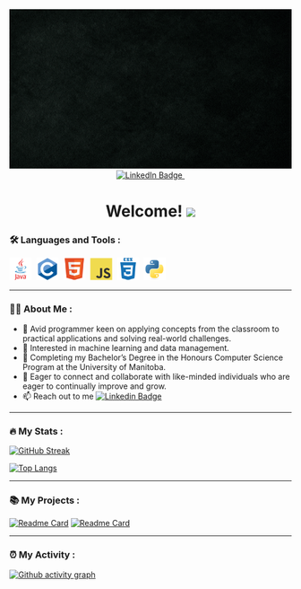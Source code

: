 <div id="header" align="center">
  <img src="https://github.com/JZ-FSDev/JZ-FSDev/blob/main/Intro.gif">
  <div id="badges">
  <a href="https://www.linkedin.com/in/jason-zhu-10a322157/">
    <img src="https://img.shields.io/badge/LinkedIn-blue?style=for-the-badge&logo=linkedin&logoColor=white" alt="LinkedIn Badge"/>
  </a>
  <img src="https://komarev.com/ghpvc/?username=JZ-FSDev&style=flat-square&color=blue" alt=""/>
  </div>
  <h1>
  Welcome!
  <img src="https://media.giphy.com/media/hvRJCLFzcasrR4ia7z/giphy.gif" width="30px"/>
  </h1>
</div>

### :hammer_and_wrench: Languages and Tools :

<div>
  <img src="https://github.com/devicons/devicon/blob/master/icons/java/java-original-wordmark.svg" title="Java" alt="Java" width="40" height="40"/>&nbsp;
    <img src="https://github.com/devicons/devicon/blob/master/icons/c/c-original.svg"  title="C" alt="C" width="40" height="40"/>&nbsp;
  <img src="https://github.com/devicons/devicon/blob/master/icons/html5/html5-original.svg" title="HTML5" alt="HTML" width="40" height="40"/>&nbsp;
  <img src="https://github.com/devicons/devicon/blob/master/icons/javascript/javascript-original.svg" title="JavaScript" alt="JavaScript" width="40" height="40"/>&nbsp;
  <img src="https://github.com/devicons/devicon/blob/master/icons/css3/css3-plain-wordmark.svg"  title="CSS3" alt="CSS" width="40" height="40"/>&nbsp;
  <img src="https://github.com/devicons/devicon/blob/master/icons/python/python-original.svg"  title="Python" alt="Python" width="40" height="40"/>&nbsp;
</div>

---

### :man_technologist: About Me :
- :telescope: Avid programmer keen on applying concepts from the classroom to practical applications and solving real-world challenges.
- 👀 Interested in machine learning and data management.
- 🌱 Completing my Bachelor’s Degree in the Honours Computer Science Program at the University of Manitoba.
- 💞️ Eager to connect and collaborate with like-minded individuals who are eager to continually improve and grow.
- :mailbox: Reach out to me [![Linkedin Badge](https://img.shields.io/badge/-Jason_Zhu-blue?style=flat&logo=Linkedin&logoColor=white)](https://www.linkedin.com/in/jason-zhu-10a322157/)

---

### :fire: My Stats :
[![GitHub Streak](http://github-readme-streak-stats.herokuapp.com?user=JZ-FSDev&&theme=swift)](https://git.io/streak-stats) 

[![Top Langs](https://github-readme-stats.vercel.app/api/top-langs/?username=JZ-FSDev&layout=compact&theme=swift)](https://github.com/JZ-FSDev)

---

### 📚 My Projects :

[![Readme Card](https://github-readme-stats.vercel.app/api/pin/?theme=swift&username=JZ-FSDev&repo=Bank)](https://github.com/JZ-FSDev/Bank)                           [![Readme Card](https://github-readme-stats.vercel.app/api/pin/?theme=swift&username=JZ-FSDev&repo=Matrix-Calculator)](https://github.com/JZ-FSDev/Matrix-Calculator)

---

### ⏰ My Activity :

[![Github activity graph](https://activity-graph.herokuapp.com/graph?username=JZ-FSDev&bg_color=FFFEFE&color=161616&line=FB8C01&point=000000&custom_title=Monthly%20Activity&hide_border=true)](https://github.com/JZ-FSDev)
